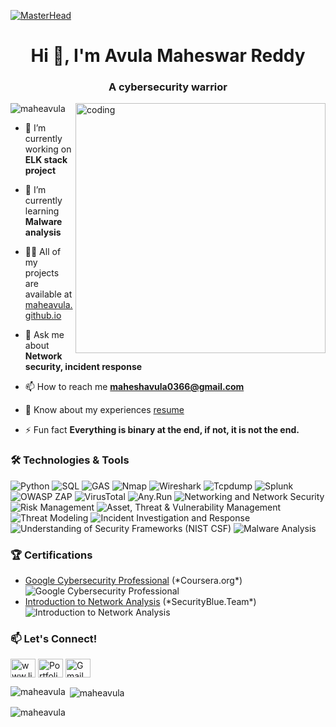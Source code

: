 [![MasterHead](https://github.com/user-attachments/assets/0aabd3a6-3788-432f-bc0e-ed1b92bebdb7
)](https://rishavchanda.io)
<h1 align="center">Hi 👋, I'm Avula Maheswar Reddy</h1>
<h3 align="center">A cybersecurity warrior</h3>
<img align="right" alt="coding" width="400" src="https://user-images.githubusercontent.com/74038190/212750147-854a394f-fee9-4080-9770-78a4b7ece53f.gif">

<p align="left"> <img src="https://komarev.com/ghpvc/?username=maheavula&label=Profile%20views&color=0e75b6&style=flat" alt="maheavula" /> </p>

- 🔭 I’m currently working on **ELK stack project**

- 🌱 I’m currently learning **Malware analysis**

- 👨‍💻 All of my projects are available at [maheavula.github.io](https://maheavula.github.io)

- 💬 Ask me about **Network security, incident response**

- 📫 How to reach me **maheshavula0366@gmail.com**

- 📄 Know about my experiences [resume](https://maheavula.github.io/resume/)

- ⚡ Fun fact **Everything is binary at the end, if not, it is not the end.**

<h3 align="left">🛠️ Technologies & Tools</h3>
<p align="left">
  <img src="https://img.shields.io/badge/-Python-3776AB?logo=python&logoColor=white&style=flat-square" alt="Python" />
  <img src="https://img.shields.io/badge/-SQL-E3386C?logo=sqlite&logoColor=white&style=flat-square" alt="SQL" />
  <img src="https://img.shields.io/badge/-GAS-4285F4?logo=appscript&logoColor=white&style=flat-square" alt="GAS" />
  <img src="https://img.shields.io/badge/-Nmap-009D38?logo=nmap&logoColor=white&style=flat-square" alt="Nmap" />
  <img src="https://img.shields.io/badge/-Wireshark-4285F4?logo=wireshark&logoColor=white&style=flat-square" alt="Wireshark" />
  <img src="https://img.shields.io/badge/-Tcpdump-000000?logo=tcpdump&logoColor=white&style=flat-square" alt="Tcpdump" />
  <img src="https://img.shields.io/badge/-Splunk-007AFF?logo=splunk&logoColor=white&style=flat-square" alt="Splunk" />
  <img src="https://img.shields.io/badge/-OWASP%20ZAP-F7DF1E?logo=zap&logoColor=black&style=flat-square" alt="OWASP ZAP" />
  <img src="https://img.shields.io/badge/-VirusTotal-8C001A?logo=virustotal&logoColor=white&style=flat-square" alt="VirusTotal" />
  <img src="https://img.shields.io/badge/-Any.Run-007BFF?logo=anyrun&logoColor=white&style=flat-square" alt="Any.Run" />
  <img src="https://img.shields.io/badge/-Networking%20and%20Network%20Security-007AFF?style=flat-square" alt="Networking and Network Security" />
  <img src="https://img.shields.io/badge/-Risk%20Management-FF0000?style=flat-square" alt="Risk Management" />
  <img src="https://img.shields.io/badge/-Asset%2C%20Threat%20%26%20Vulnerability%20Management-008000?style=flat-square" alt="Asset, Threat & Vulnerability Management" />
  <img src="https://img.shields.io/badge/-Threat%20Modeling-FFA500?style=flat-square" alt="Threat Modeling" />
  <img src="https://img.shields.io/badge/-Incident%20Investigation%20and%20Response-808080?style=flat-square" alt="Incident Investigation and Response" />
  <img src="https://img.shields.io/badge/-Understanding%20of%20Security%20Frameworks%20(NIST%20CSF)-0000FF?style=flat-square" alt="Understanding of Security Frameworks (NIST CSF)" />
  <img src="https://img.shields.io/badge/-Malware%20Analysis-00FFFF?style=flat-square" alt="Malware Analysis" />
</p>

<h3 align="left">🏆 Certifications</h3>
<ul>
  <li>
    <a href="https://www.linkedin.com/in/avula-maheswar-reddy-0998a529a/details/certifications/">Google Cybersecurity Professional</a> (*Coursera.org*)
    <img src="https://img.shields.io/badge/Certificate-Awesome-blue" alt="Google Cybersecurity Professional" />
  </li>
  <li>
    <a href="https://www.linkedin.com/in/avula-maheswar-reddy-0998a529a/details/certifications/">Introduction to Network Analysis</a> (*SecurityBlue.Team*)
    <img src="https://img.shields.io/badge/Certificate-Excellent-green" alt="Introduction to Network Analysis" />
  </li>
</ul>

<h3 align="left">📫 Let's Connect!</h3>
<p align="left">
  <a href="https://linkedin.com/in/www.linkedin.com/in/avula-maheswar-reddy-0998a529a" target="blank"><img align="center" src="https://raw.githubusercontent.com/rahuldkjain/github-profile-readme-generator/master/src/images/icons/Social/linked-in-alt.svg" alt="www.linkedin.com/in/avula-maheswar-reddy-0998a529a" height="30" width="40" /></a>
  <a href="https://maheavula.github.io" target="blank"><img align="center" src="https://img.shields.io/badge/-Website-3b5998?logo=google-chrome&logoColor=white&style=flat-square" alt="Portfolio" height="30" width="40" /></a>
  <a href="mailto:maheshavula0366@gmail.com"><img align="center" src="https://img.shields.io/badge/-Gmail-D14836?logo=gmail&logoColor=white&style=flat-square" alt="Gmail" height="30" width="40" /></a>
</p>

<p><img align="left" src="https://github-readme-stats.vercel.app/api/top-langs?username=maheavula&show_icons=true&locale=en&layout=compact" alt="maheavula" /></p>

<p>&nbsp;<img align="center" src="https://github-readme-stats.vercel.app/api?username=maheavula&show_icons=true&locale=en" alt="maheavula" /></p>

<p><img align="center" src="https://github-readme-streak-stats.herokuapp.com/?user=maheavula&" alt="maheavula" /></p>
